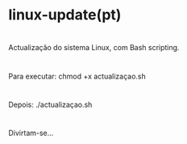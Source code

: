 # linux-update(pt)
#
#
Actualização do sistema Linux, com Bash scripting.
#
Para executar: chmod +x actualizaçao.sh
#
Depois: ./actualizaçao.sh
#
Divirtam-se...

